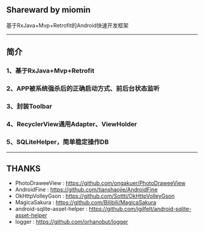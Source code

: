 ## Shareward by miomin

基于RxJava+Mvp+Retrofit的Android快速开发框架

-------------------

## 简介

### 1、基于RxJava+Mvp+Retrofit

### 2、APP被系统强杀后的正确启动方式、前后台状态监听

### 3、封装Toolbar

### 4、RecyclerView通用Adapter、ViewHolder

### 5、SQLiteHelper，简单稳定操作DB

-------------------

## THANKS

 - PhotoDraweeView : https://github.com/ongakuer/PhotoDraweeView
 - AndroidFine : https://github.com/tianshaojie/AndroidFine
 - OkHttpVolleyGson : https://github.com/Sottti/OkHttpVolleyGson
 - MagicaSakura : https://github.com/Bilibili/MagicaSakura
 - android-sqlite-asset-helper : https://github.com/jgilfelt/android-sqlite-asset-helper
 - logger : https://github.com/orhanobut/logger
